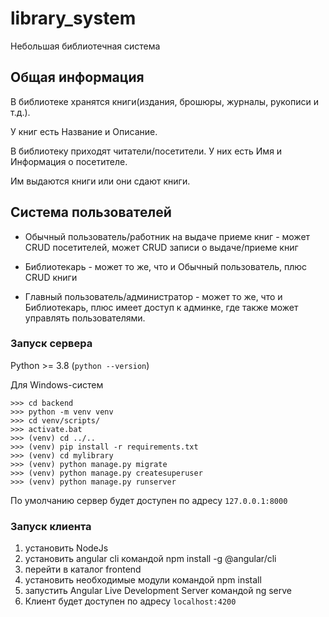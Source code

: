 # library_system
Небольшая библиотечная система

## Общая информация
В библиотеке хранятся книги(издания, брошюры, журналы, рукописи и т.д.).

У книг есть Название и Описание.

В библиотеку приходят читатели/посетители. У них есть Имя и Информация о посетителе.

Им выдаются книги или они сдают книги.

## Система пользователей

- Обычный пользователь/работник на выдаче приеме книг - может CRUD посетителей, может CRUD записи о выдаче/приеме книг

- Библиотекарь - может то же, что и Обычный пользователь, плюс CRUD книги

- Главный пользователь/администратор - может то же, что и Библиотекарь, плюс имеет доступ к админке, где также может управлять пользователями.

### Запуск сервера
Python >= 3.8 (```python --version```)

Для Windows-систем

```
>>> cd backend
>>> python -m venv venv
>>> cd venv/scripts/
>>> activate.bat
>>> (venv) cd ../..
>>> (venv) pip install -r requirements.txt
>>> (venv) cd mylibrary
>>> (venv) python manage.py migrate
>>> (venv) python manage.py createsuperuser
>>> (venv) python manage.py runserver
```
По умолчанию сервер будет доступен по адресу
```127.0.0.1:8000```

### Запуск клиента
1) установить NodeJs
2) установить angular cli командой npm install -g @angular/cli
3) перейти в каталог frontend
4) установить необходимые модули командой npm install
5) запустить Angular Live Development Server командой ng serve
6) Клиент будет доступен по адресу `localhost:4200`